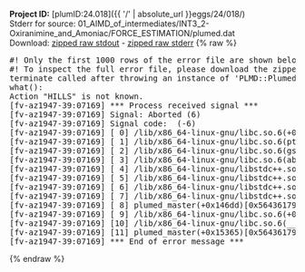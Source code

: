 **Project ID:** [plumID:24.018]({{ '/' | absolute_url }}eggs/24/018/)  
Stderr for source:  01_AIMD_of_intermediates/INT3_2-Oxiranimine_and_Amoniac/FORCE_ESTIMATION/plumed.dat   
Download: [zipped raw stdout](plumed.dat.plumed_master.stdout.txt.zip) - [zipped raw stderr](plumed.dat.plumed_master.stderr.txt.zip) 
{% raw %}
<pre>
#! Only the first 1000 rows of the error file are shown below
#! To inspect the full error file, please download the zipped raw stderr file above
terminate called after throwing an instance of 'PLMD::Plumed::Exception'
what():
Action "HILLS" is not known.
[fv-az1947-39:07169] *** Process received signal ***
[fv-az1947-39:07169] Signal: Aborted (6)
[fv-az1947-39:07169] Signal code:  (-6)
[fv-az1947-39:07169] [ 0] /lib/x86_64-linux-gnu/libc.so.6(+0x45330)[0x7ffae8245330]
[fv-az1947-39:07169] [ 1] /lib/x86_64-linux-gnu/libc.so.6(pthread_kill+0x11c)[0x7ffae829eb2c]
[fv-az1947-39:07169] [ 2] /lib/x86_64-linux-gnu/libc.so.6(gsignal+0x1e)[0x7ffae824527e]
[fv-az1947-39:07169] [ 3] /lib/x86_64-linux-gnu/libc.so.6(abort+0xdf)[0x7ffae82288ff]
[fv-az1947-39:07169] [ 4] /lib/x86_64-linux-gnu/libstdc++.so.6(+0xa5ff5)[0x7ffae86a5ff5]
[fv-az1947-39:07169] [ 5] /lib/x86_64-linux-gnu/libstdc++.so.6(+0xbb0da)[0x7ffae86bb0da]
[fv-az1947-39:07169] [ 6] /lib/x86_64-linux-gnu/libstdc++.so.6(_ZSt10unexpectedv+0x0)[0x7ffae86a5a55]
[fv-az1947-39:07169] [ 7] /lib/x86_64-linux-gnu/libstdc++.so.6(+0xa5a6f)[0x7ffae86a5a6f]
[fv-az1947-39:07169] [ 8] plumed_master(+0x146dd)[0x5643617936dd]
[fv-az1947-39:07169] [ 9] /lib/x86_64-linux-gnu/libc.so.6(+0x2a1ca)[0x7ffae822a1ca]
[fv-az1947-39:07169] [10] /lib/x86_64-linux-gnu/libc.so.6(__libc_start_main+0x8b)[0x7ffae822a28b]
[fv-az1947-39:07169] [11] plumed_master(+0x15365)[0x564361794365]
[fv-az1947-39:07169] *** End of error message ***
</pre>
{% endraw %}
